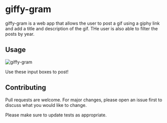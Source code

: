 # giffy-gram

giffy-gram is a web app that allows the user to post a gif using a giphy link and add a title and description of the gif.
THe user is also able to filter the posts by year.

## Usage

![giffy-gram](https://user-images.githubusercontent.com/49957836/132578861-a328dd21-2e1d-4cd7-b171-7abefb64f148.png)

Use these input boxes to post!

## Contributing
Pull requests are welcome. For major changes, please open an issue first to discuss what you would like to change.

Please make sure to update tests as appropriate.
